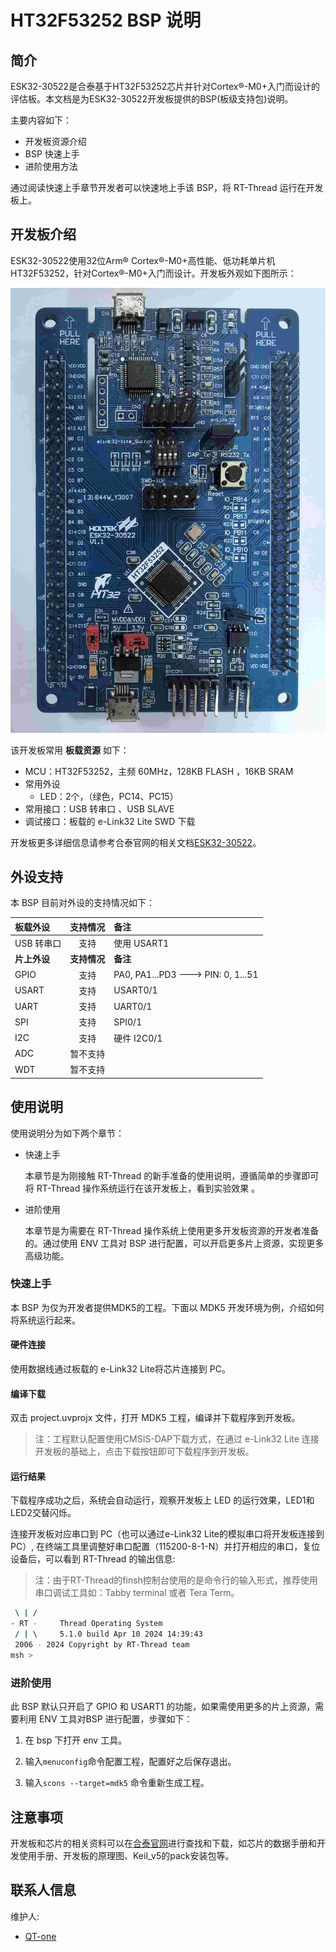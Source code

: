 # HT32F53252 BSP 说明

## 简介

ESK32-30522是合泰基于HT32F53252芯片并针对Cortex®-M0+入门而设计的评估板。本文档是为ESK32-30522开发板提供的BSP(板级支持包)说明。

主要内容如下：

- 开发板资源介绍
- BSP 快速上手
- 进阶使用方法

通过阅读快速上手章节开发者可以快速地上手该 BSP，将 RT-Thread 运行在开发板上。

## 开发板介绍

ESK32-30522使用32位Arm® Cortex®-M0+高性能、低功耗单片机HT32F53252，针对Cortex®-M0+入门而设计。开发板外观如下图所示：

![board.png](figures/board.jpg)

该开发板常用 **板载资源** 如下：

- MCU：HT32F53252，主频 60MHz，128KB FLASH ，16KB SRAM
- 常用外设
    - LED：2个，（绿色，PC14、PC15）
- 常用接口：USB 转串口 、USB SLAVE
- 调试接口：板载的 e-Link32 Lite SWD 下载

开发板更多详细信息请参考合泰官网的相关文档[ESK32-30522](https://www.holtek.com.cn/page/detail/dev_kit/ESK32-30522)。

## 外设支持

本 BSP 目前对外设的支持情况如下：

| **板载外设** | **支持情况** | **备注** |
| :--- | :---: | :--- |
| USB 转串口 | 支持  | 使用 USART1 |
| **片上外设** | **支持情况** | **备注** |
| GPIO | 支持  | PA0, PA1...PD3 ---> PIN: 0, 1...51 |
| USART | 支持  | USART0/1 |
| UART | 支持  | UART0/1 |
| SPI | 支持  | SPI0/1 |
| I2C | 支持  | 硬件 I2C0/1 |
| ADC | 暂不支持  |     |
| WDT | 暂不支持  |     |

## 使用说明

使用说明分为如下两个章节：

- 快速上手
    
    本章节是为刚接触 RT-Thread 的新手准备的使用说明，遵循简单的步骤即可将 RT-Thread 操作系统运行在该开发板上，看到实验效果 。
    
- 进阶使用
    
    本章节是为需要在 RT-Thread 操作系统上使用更多开发板资源的开发者准备的。通过使用 ENV 工具对 BSP 进行配置，可以开启更多片上资源，实现更多高级功能。
    

### 快速上手

本 BSP 为仅为开发者提供MDK5的工程。下面以 MDK5 开发环境为例，介绍如何将系统运行起来。

#### 硬件连接

使用数据线通过板载的 e-Link32 Lite将芯片连接到 PC。

#### 编译下载

双击 project.uvprojx 文件，打开 MDK5 工程，编译并下载程序到开发板。

> 注：工程默认配置使用CMSIS-DAP下载方式，在通过 e-Link32 Lite 连接开发板的基础上，点击下载按钮即可下载程序到开发板。

#### 运行结果

下载程序成功之后，系统会自动运行，观察开发板上 LED 的运行效果，LED1和LED2交替闪烁。

连接开发板对应串口到 PC（也可以通过e-Link32 Lite的模拟串口将开发板连接到PC）, 在终端工具里调整好串口配置（115200-8-1-N）并打开相应的串口，复位设备后，可以看到 RT-Thread 的输出信息:

> 注：由于RT-Thread的finsh控制台使用的是命令行的输入形式，推荐使用串口调试工具如：Tabby terminal 或者 Tera Term。

```bash
 \ | /
- RT -     Thread Operating System
 / | \     5.1.0 build Apr 10 2024 14:39:43
 2006 - 2024 Copyright by RT-Thread team
msh >
```

### 进阶使用

此 BSP 默认只开启了 GPIO 和 USART1 的功能，如果需使用更多的片上资源，需要利用 ENV 工具对BSP 进行配置，步骤如下：

1.  在 bsp 下打开 env 工具。
    
2.  输入`menuconfig`命令配置工程，配置好之后保存退出。
  
3.  输入`scons --target=mdk5` 命令重新生成工程。

## 注意事项

开发板和芯片的相关资料可以在[合泰官网](https://www.holtek.com.cn/page/index)进行查找和下载，如芯片的数据手册和开发使用手册、开发板的原理图、Keil_v5的pack安装包等。

## 联系人信息

维护人:

- [QT-one](https://github.com/QT-one)